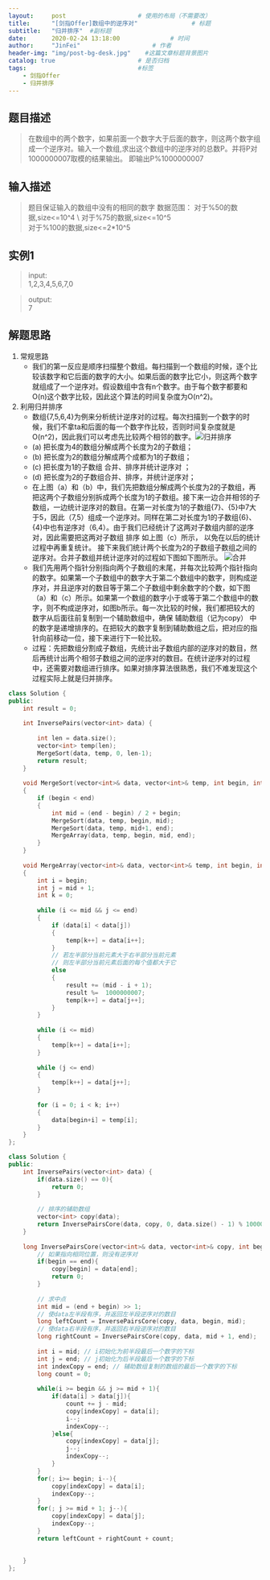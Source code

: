 ```yaml
---
layout:     post                    # 使用的布局（不需要改） 
title:      "[剑指Offer]数组中的逆序对"               # 标题  
subtitle:   "归并排序"  #副标题 
date:       2020-02-24 13:18:00              # 时间 
author:     "JinFei"                    # 作者 
header-img: "img/post-bg-desk.jpg"    #这篇文章标题背景图片 
catalog: true                       # 是否归档 
tags:                               #标签     
    - 剑指Offer 
    - 归并排序
---
```


## 题目描述
> 在数组中的两个数字，如果前面一个数字大于后面的数字，则这两个数字组成一个逆序对。输入一个数组,求出这个数组中的逆序对的总数P。并将P对1000000007取模的结果输出。 即输出P%1000000007

## 输入描述
> 题目保证输入的数组中没有的相同的数字
数据范围：
	对于%50的数据,size<=10^4 \ 
	对于%75的数据,size<=10^5 \
	对于%100的数据,size<=2*10^5

## 实例1
> input: \
	1,2,3,4,5,6,7,0
	
> output: \
	7

## 解题思路
1. 常规思路
	- 我们的第一反应是顺序扫描整个数组。每扫描到一个数组的时候，逐个比较该数字和它后面的数字的大小。如果后面的数字比它小，则这两个数字就组成了一个逆序对。假设数组中含有n个数字。由于每个数字都要和O(n)这个数字比较，因此这个算法的时间复杂度为O(n^2)。
2. 利用归并排序 
	- 数组{7,5,6,4}为例来分析统计逆序对的过程。每次扫描到一个数字的时候，我们不拿ta和后面的每一个数字作比较，否则时间复杂度就是O(n^2)，因此我们可以考虑先比较两个相邻的数字。![归并排序](https://uploadfiles.nowcoder.com/files/20180504/7491640_1525400721676_20170710223428592)
	- (a) 把长度为4的数组分解成两个长度为2的子数组；
	- (b) 把长度为2的数组分解成两个成都为1的子数组；
	- (c) 把长度为1的子数组 合并、排序并统计逆序对 ；
	- (d) 把长度为2的子数组合并、排序，并统计逆序对；
	- 在上图（a）和（b）中，我们先把数组分解成两个长度为2的子数组，再把这两个子数组分别拆成两个长度为1的子数组。接下来一边合并相邻的子数组，一边统计逆序对的数目。在第一对长度为1的子数组{7}、{5}中7大于5，因此（7,5）组成一个逆序对。同样在第二对长度为1的子数组{6}、{4}中也有逆序对（6,4）。由于我们已经统计了这两对子数组内部的逆序对，因此需要把这两对子数组 排序 如上图（c）所示， 以免在以后的统计过程中再重复统计。
接下来我们统计两个长度为2的子数组子数组之间的逆序对。合并子数组并统计逆序对的过程如下图如下图所示。 ![合并](https://uploadfiles.nowcoder.com/files/20170711/7491640_1499735690500_20170711085550783)
	- 我们先用两个指针分别指向两个子数组的末尾，并每次比较两个指针指向的数字。如果第一个子数组中的数字大于第二个数组中的数字，则构成逆序对，并且逆序对的数目等于第二个子数组中剩余数字的个数，如下图（a）和（c）所示。如果第一个数组的数字小于或等于第二个数组中的数字，则不构成逆序对，如图b所示。每一次比较的时候，我们都把较大的数字从后面往前复制到一个辅助数组中，确保 辅助数组（记为copy） 中的数字是递增排序的。在把较大的数字复制到辅助数组之后，把对应的指针向前移动一位，接下来进行下一轮比较。
	- 过程：先把数组分割成子数组，先统计出子数组内部的逆序对的数目，然后再统计出两个相邻子数组之间的逆序对的数目。在统计逆序对的过程中，还需要对数组进行排序。如果对排序算法很熟悉，我们不难发现这个过程实际上就是归并排序。
  
```C++
class Solution {
public:
    int result = 0;
     
    int InversePairs(vector<int> data) {
         
        int len = data.size();
        vector<int> temp(len);
        MergeSort(data, temp, 0, len-1);
        return result;
    }
     
    void MergeSort(vector<int>& data, vector<int>& temp, int begin, int end)
    {
        if (begin < end)
        {
            int mid = (end - begin) / 2 + begin;
            MergeSort(data, temp, begin, mid);
            MergeSort(data, temp, mid+1, end);
            MergeArray(data, temp, begin, mid, end);
        }
    }
     
    void MergeArray(vector<int>& data, vector<int>& temp, int begin, int mid, int end)
    {
        int i = begin;
        int j = mid + 1;
        int k = 0;
         
        while (i <= mid && j <= end)
        {
            if (data[i] < data[j])
            {
                temp[k++] = data[i++];
            }
            // 若左半部分当前元素大于右半部分当前元素
            // 则左半部分当前元素后面的每个值都大于它
            else
            {
                result += (mid - i + 1);
                result %=  1000000007;
                temp[k++] = data[j++];
            }
        }
         
        while (i <= mid)
        {
            temp[k++] = data[i++];
        }
         
        while (j <= end)
        {
            temp[k++] = data[j++];
        }
         
        for (i = 0; i < k; i++)
        {
            data[begin+i] = temp[i];
        }
    }
};
```


```C++
class Solution {
public:
    int InversePairs(vector<int> data) {
        if(data.size() == 0){
            return 0;
        }
        
        // 排序的辅助数组
        vector<int> copy(data);
        return InversePairsCore(data, copy, 0, data.size() - 1) % 1000000007;
    }
    
    long InversePairsCore(vector<int>& data, vector<int>& copy, int begin, int end){
        // 如果指向相同位置，则没有逆序对
        if(begin == end){
            copy[begin] = data[end];
            return 0;
        }
        
        // 求中点
        int mid = (end + begin) >> 1;
        // 使data左半段有序，并返回左半段逆序对的数目
        long leftCount = InversePairsCore(copy, data, begin, mid);
        // 使data右半段有序，并返回右半段逆序对的数目
        long rightCount = InversePairsCore(copy, data, mid + 1, end);
        
        int i = mid; // i初始化为前半段最后一个数字的下标
        int j = end; // j初始化为后半段最后一个数字的下标
        int indexCopy = end; // 辅助数组复制的数组的最后一个数字的下标
        long count = 0;
        
        while(i >= begin && j >= mid + 1){
            if(data[i] > data[j]){
                count += j - mid;
                copy[indexCopy] = data[i];
                i--;
                indexCopy--;
            }else{
                copy[indexCopy] = data[j];
                j--;
                indexCopy--;
            }
        }
        for(; i>= begin; i--){
            copy[indexCopy] = data[i];
            indexCopy--;
        }
        for(; j >= mid + 1; j--){
            copy[indexCopy] = data[j];
            indexCopy--;
        }
        return leftCount + rightCount + count;
        
       
    }
};
```

  